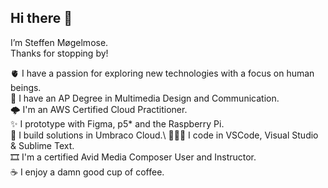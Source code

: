 ## Hi there 👋
I’m Steffen Møgelmose.\
Thanks for stopping by!


🫀  I have a passion for exploring new technologies with a focus on human beings.\
🧠 I have an AP Degree in Multimedia Design and Communication.\
🌩️ I'm an AWS Certified Cloud Practitioner.\
✨ I prototype with Figma, p5* and the Raspberry Pi.\
🧰 I build solutions in Umbraco Cloud.\\
👨🏻‍💻 I code in VSCode, Visual Studio & Sublime Text.\
🎞️ I'm a certified Avid Media Composer User and Instructor.\
☕️ I enjoy a damn good cup of coffee.
<!--
**smogelmose/smogelmose** is a ✨ _special_ ✨ repository because its `README.md` (this file) appears on your GitHub profile.

Here are some ideas to get you started:

- 🔭 I’m currently working on ...
- 🌱 I’m currently learning ...
- 👯 I’m looking to collaborate on ...
- 🤔 I’m looking for help with ...
- 💬 Ask me about ...
- 📫 How to reach me: ...
- 😄 Pronouns: ...
- ⚡ Fun fact: ...
-->
